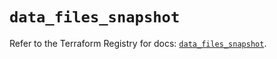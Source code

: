 # `data_files_snapshot`

Refer to the Terraform Registry for docs: [`data_files_snapshot`](https://registry.terraform.io/providers/files-com/files/0.1.365/docs/data-sources/snapshot).
